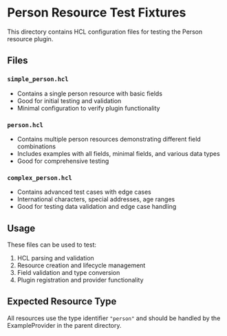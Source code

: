 # Person Resource Test Fixtures

This directory contains HCL configuration files for testing the Person resource plugin.

## Files

### `simple_person.hcl`
- Contains a single person resource with basic fields
- Good for initial testing and validation
- Minimal configuration to verify plugin functionality

### `person.hcl`
- Contains multiple person resources demonstrating different field combinations
- Includes examples with all fields, minimal fields, and various data types
- Good for comprehensive testing

### `complex_person.hcl`
- Contains advanced test cases with edge cases
- International characters, special addresses, age ranges
- Good for testing data validation and edge case handling

## Usage

These files can be used to test:
1. HCL parsing and validation
2. Resource creation and lifecycle management
3. Field validation and type conversion
4. Plugin registration and provider functionality

## Expected Resource Type

All resources use the type identifier `"person"` and should be handled by the ExampleProvider in the parent directory.